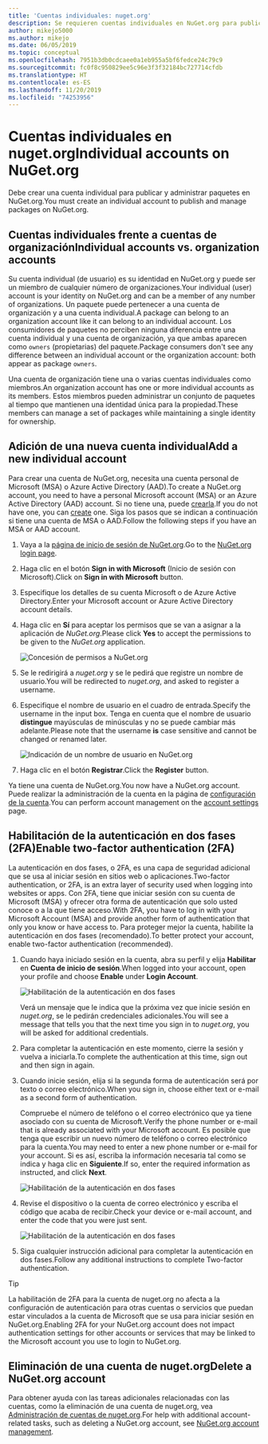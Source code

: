 ```yaml
---
title: 'Cuentas individuales: nuget.org'
description: Se requieren cuentas individuales en NuGet.org para publicar paquetes.
author: mikejo5000
ms.author: mikejo
ms.date: 06/05/2019
ms.topic: conceptual
ms.openlocfilehash: 7951b3db0cdcaee0a1eb955a5bf6fedce24c79c9
ms.sourcegitcommit: fc0f8c950829ee5c96e3f3f32184bc727714cfdb
ms.translationtype: HT
ms.contentlocale: es-ES
ms.lasthandoff: 11/20/2019
ms.locfileid: "74253956"
---
```

# <a name="individual-accounts-on-nugetorg"></a><span data-ttu-id="10139-103">Cuentas individuales en nuget.org</span><span class="sxs-lookup"><span data-stu-id="10139-103">Individual accounts on NuGet.org</span></span>

<span data-ttu-id="10139-104">Debe crear una cuenta individual para publicar y administrar paquetes en NuGet.org.</span><span class="sxs-lookup"><span data-stu-id="10139-104">You must create an individual account to publish and manage packages on NuGet.org.</span></span>

## <a name="individual-accounts-vs-organization-accounts"></a><span data-ttu-id="10139-105">Cuentas individuales frente a cuentas de organización</span><span class="sxs-lookup"><span data-stu-id="10139-105">Individual accounts vs. organization accounts</span></span>

<span data-ttu-id="10139-106">Su cuenta individual (de usuario) es su identidad en NuGet.org y puede ser un miembro de cualquier número de organizaciones.</span><span class="sxs-lookup"><span data-stu-id="10139-106">Your individual (user) account is your identity on NuGet.org and can be a member of any number of organizations.</span></span> <span data-ttu-id="10139-107">Un paquete puede pertenecer a una cuenta de organización y a una cuenta individual.</span><span class="sxs-lookup"><span data-stu-id="10139-107">A package can belong to an organization account like it can belong to an individual account.</span></span> <span data-ttu-id="10139-108">Los consumidores de paquetes no perciben ninguna diferencia entre una cuenta individual y una cuenta de organización, ya que ambas aparecen como `owners` (propietarias) del paquete.</span><span class="sxs-lookup"><span data-stu-id="10139-108">Package consumers don't see any difference between an individual account or the organization account: both appear as package `owners`.</span></span>

<span data-ttu-id="10139-109">Una cuenta de organización tiene una o varias cuentas individuales como miembros.</span><span class="sxs-lookup"><span data-stu-id="10139-109">An organization account has one or more individual accounts as its members.</span></span> <span data-ttu-id="10139-110">Estos miembros pueden administrar un conjunto de paquetes al tiempo que mantienen una identidad única para la propiedad.</span><span class="sxs-lookup"><span data-stu-id="10139-110">These members can manage a set of packages while maintaining a single identity for ownership.</span></span>

## <a name="add-a-new-individual-account"></a><span data-ttu-id="10139-111">Adición de una nueva cuenta individual</span><span class="sxs-lookup"><span data-stu-id="10139-111">Add a new individual account</span></span>

<span data-ttu-id="10139-112">Para crear una cuenta de NuGet.org, necesita una cuenta personal de Microsoft (MSA) o Azure Active Directory (AAD).</span><span class="sxs-lookup"><span data-stu-id="10139-112">To create a NuGet.org account, you need to have a personal Microsoft account (MSA) or an Azure Active Directory (AAD) account.</span></span> <span data-ttu-id="10139-113">Si no tiene una, puede [crearla](https://signup.live.com).</span><span class="sxs-lookup"><span data-stu-id="10139-113">If you do not have one, you can [create](https://signup.live.com) one.</span></span> <span data-ttu-id="10139-114">Siga los pasos que se indican a continuación si tiene una cuenta de MSA o AAD.</span><span class="sxs-lookup"><span data-stu-id="10139-114">Follow the following steps if you have an MSA or AAD account.</span></span>

1. <span data-ttu-id="10139-115">Vaya a la [página de inicio de sesión de NuGet.org](https://www.nuget.org/users/account/LogOn).</span><span class="sxs-lookup"><span data-stu-id="10139-115">Go to the [NuGet.org login page](https://www.nuget.org/users/account/LogOn).</span></span>

1. <span data-ttu-id="10139-116">Haga clic en el botón **Sign in with Microsoft** (Inicio de sesión con Microsoft).</span><span class="sxs-lookup"><span data-stu-id="10139-116">Click on **Sign in with Microsoft** button.</span></span>

1. <span data-ttu-id="10139-117">Especifique los detalles de su cuenta Microsoft o de Azure Active Directory.</span><span class="sxs-lookup"><span data-stu-id="10139-117">Enter your Microsoft account or Azure Active Directory account details.</span></span>

1. <span data-ttu-id="10139-118">Haga clic en **Sí** para aceptar los permisos que se van a asignar a la aplicación de *NuGet.org*.</span><span class="sxs-lookup"><span data-stu-id="10139-118">Please click **Yes** to accept the permissions to be given to the *NuGet.org* application.</span></span>

   ![Concesión de permisos a NuGet.org](media/nuget-org-permissions.png)

1. <span data-ttu-id="10139-120">Se le redirigirá a *nuget.org* y se le pedirá que registre un nombre de usuario.</span><span class="sxs-lookup"><span data-stu-id="10139-120">You will be redirected to *nuget.org*, and asked to register a username.</span></span>

1. <span data-ttu-id="10139-121">Especifique el nombre de usuario en el cuadro de entrada.</span><span class="sxs-lookup"><span data-stu-id="10139-121">Specify the username in the input box.</span></span> <span data-ttu-id="10139-122">Tenga en cuenta que el nombre de usuario **distingue** mayúsculas de minúsculas y no se puede cambiar más adelante.</span><span class="sxs-lookup"><span data-stu-id="10139-122">Please note that the username **is** case sensitive and cannot be changed or renamed later.</span></span>

   ![Indicación de un nombre de usuario en NuGet.org](media/nuget-org-register.png) 

1. <span data-ttu-id="10139-124">Haga clic en el botón **Registrar**.</span><span class="sxs-lookup"><span data-stu-id="10139-124">Click the **Register** button.</span></span>

<span data-ttu-id="10139-125">Ya tiene una cuenta de NuGet.org.</span><span class="sxs-lookup"><span data-stu-id="10139-125">You now have a NuGet.org account.</span></span> <span data-ttu-id="10139-126">Puede realizar la administración de la cuenta en la página de [configuración de la cuenta](https://www.nuget.org/account).</span><span class="sxs-lookup"><span data-stu-id="10139-126">You can perform account management on the [account settings](https://www.nuget.org/account) page.</span></span>

## <a name="enable-two-factor-authentication-2fa"></a><span data-ttu-id="10139-127">Habilitación de la autenticación en dos fases (2FA)</span><span class="sxs-lookup"><span data-stu-id="10139-127">Enable two-factor authentication (2FA)</span></span>

<span data-ttu-id="10139-128">La autenticación en dos fases, o 2FA, es una capa de seguridad adicional que se usa al iniciar sesión en sitios web o aplicaciones.</span><span class="sxs-lookup"><span data-stu-id="10139-128">Two-factor authentication, or 2FA, is an extra layer of security used when logging into websites or apps.</span></span> <span data-ttu-id="10139-129">Con 2FA, tiene que iniciar sesión con su cuenta de Microsoft (MSA) y ofrecer otra forma de autenticación que solo usted conoce o a la que tiene acceso.</span><span class="sxs-lookup"><span data-stu-id="10139-129">With 2FA, you have to log in with your Microsoft Account (MSA) and provide another form of authentication that only you know or have access to.</span></span> <span data-ttu-id="10139-130">Para proteger mejor la cuenta, habilite la autenticación en dos fases (recomendado).</span><span class="sxs-lookup"><span data-stu-id="10139-130">To better protect your account, enable two-factor authentication (recommended).</span></span>

1. <span data-ttu-id="10139-131">Cuando haya iniciado sesión en la cuenta, abra su perfil y elija **Habilitar** en **Cuenta de inicio de sesión**.</span><span class="sxs-lookup"><span data-stu-id="10139-131">When logged into your account, open your profile and choose **Enable** under **Login Account**.</span></span>

   ![Habilitación de la autenticación en dos fases](media/nuget-org-register-2fa.png)

   <span data-ttu-id="10139-133">Verá un mensaje que le indica que la próxima vez que inicie sesión en *nuget.org*, se le pedirán credenciales adicionales.</span><span class="sxs-lookup"><span data-stu-id="10139-133">You will see a message that tells you that the next time you sign in to *nuget.org*, you will be asked for additional credentials.</span></span>

2. <span data-ttu-id="10139-134">Para completar la autenticación en este momento, cierre la sesión y vuelva a iniciarla.</span><span class="sxs-lookup"><span data-stu-id="10139-134">To complete the authentication at this time, sign out and then sign in again.</span></span>

3. <span data-ttu-id="10139-135">Cuando inicie sesión, elija si la segunda forma de autenticación será por texto o correo electrónico.</span><span class="sxs-lookup"><span data-stu-id="10139-135">When you sign in, choose either text or e-mail as a second form of authentication.</span></span>

   <span data-ttu-id="10139-136">Compruebe el número de teléfono o el correo electrónico que ya tiene asociado con su cuenta de Microsoft.</span><span class="sxs-lookup"><span data-stu-id="10139-136">Verify the phone number or e-mail that is already associated with your Microsoft account.</span></span> <span data-ttu-id="10139-137">Es posible que tenga que escribir un nuevo número de teléfono o correo electrónico para la cuenta.</span><span class="sxs-lookup"><span data-stu-id="10139-137">You may need to enter a new phone number or e-mail for your account.</span></span> <span data-ttu-id="10139-138">Si es así, escriba la información necesaria tal como se indica y haga clic en **Siguiente**.</span><span class="sxs-lookup"><span data-stu-id="10139-138">If so, enter the required information as instructed, and click **Next**.</span></span>

   ![Habilitación de la autenticación en dos fases](media/nuget-org-sign-in-2fa.png)

4. <span data-ttu-id="10139-140">Revise el dispositivo o la cuenta de correo electrónico y escriba el código que acaba de recibir.</span><span class="sxs-lookup"><span data-stu-id="10139-140">Check your device or e-mail account, and enter the code that you were just sent.</span></span>

   ![Habilitación de la autenticación en dos fases](media/nuget-org-enter-code-2fa.png)

5. <span data-ttu-id="10139-142">Siga cualquier instrucción adicional para completar la autenticación en dos fases.</span><span class="sxs-lookup"><span data-stu-id="10139-142">Follow any additional instructions to complete Two-factor authentication.</span></span>

> [!Tip]
> <span data-ttu-id="10139-143">La habilitación de 2FA para la cuenta de nuget.org no afecta a la configuración de autenticación para otras cuentas o servicios que puedan estar vinculados a la cuenta de Microsoft que se usa para iniciar sesión en NuGet.org.</span><span class="sxs-lookup"><span data-stu-id="10139-143">Enabling 2FA for your NuGet.org account does not impact authentication settings for other accounts or services that may be linked to the Microsoft account you use to login to NuGet.org.</span></span>

## <a name="delete-a-nugetorg-account"></a><span data-ttu-id="10139-144">Eliminación de una cuenta de nuget.org</span><span class="sxs-lookup"><span data-stu-id="10139-144">Delete a NuGet.org account</span></span>

<span data-ttu-id="10139-145">Para obtener ayuda con las tareas adicionales relacionadas con las cuentas, como la eliminación de una cuenta de nuget.org, vea [Administración de cuentas de nuget.org](nuget-org-faq.md#nugetorg-account-management).</span><span class="sxs-lookup"><span data-stu-id="10139-145">For help with additional account-related tasks, such as deleting a NuGet.org account, see [NuGet.org account management](nuget-org-faq.md#nugetorg-account-management).</span></span>
